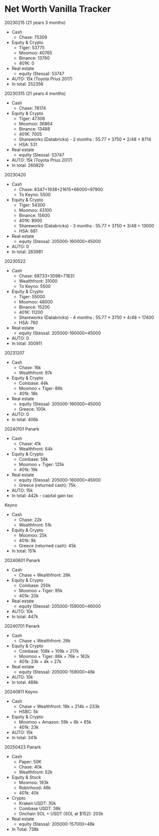 # Net Worth Vanilla Tracker

20230215 (21 years 3 months)
- Cash
  - Chase: 75309
- Equity & Crypto
  - Tiger: 53775
  - Moomoo: 40765
  - Binance: 13760
  - 401K: 0
- Real estate 
  - equity (Stessa): 53747
- AUTO: 15k (Toyota Prius 2017)
- In total: 252356

20230315 (21 years 4 months)
- Cash
  - Chase: 78174
- Equity & Crypto
  - Tiger: 47306
  - Moomoo: 36864
  - Binance: 13488
  - 401K: 7005
  - Shareworks (Databricks) - 2 months : 55.77 * 3750 * 2/48 = 8714
  - HSA: 531
- Real estate 
  - equity (Stessa): 53747
- AUTO: 15k (Toyota Prius 2017)
- In total: 260829

20230420
- Cash
  - Chase: 8347+1938+21615+66000=97900
  - To Keyno: 5500
- Equity & Crypto
  - Tiger: 54300
  - Moomoo: 43100
  - Binance: 15600
  - 401K: 8900
  - Shareworks (Databricks) - 3 months : 55.77 * 3750 * 3/48 = 13000
  - HSA: 681
- Real estate 
  - equity (Stessa): 205000-160000=45000
- AUTO: 0
- In total: 283981

20230522
- Cash
  - Chase: 68733+3098=71831
  - Wealthfront: 31000
  - To Keyno: 5500
- Equity & Crypto
  - Tiger: 55000
  - Moomoo: 48000
  - Binance: 15200
  - 401K: 11200
  - Shareworks (Databricks) - 4 months : 55.77 * 3750 * 4/48 = 17400
  - HSA: 780
- Real estate 
  - equity (Stessa): 205000-160000=45000
- AUTO: 0
- In total: 300911

20231207
- Cash  
  - Chase: 16k
  - Wealthfront: 97k
- Equity & Crypto
  - Coinbase: 44k
  - Moomoo + Tiger: 86k
  - 401k: 18k
- Real estate 
  - equity (Stessa): 205000-160000=45000
  - Greece: 100k
- AUTO: 0
- In total: 406k

20240101
Panark
- Cash  
  - Chase: 41k
  - Wealthfront: 64k
- Equity & Crypto
  - Coinbase: 58k
  - Moomoo + Tiger: 125k
  - 401k: 19k
- Real estate 
  - equity (Stessa): 205000-160000=45000
  - Greece (returned cash): 75k
- AUTO: 15k
- In total: 442k - capital gain tax

Keyno
- Cash  
  - Chase: 22k
  - Wealthfront: 51k
- Equity & Crypto
  - Moomoo: 25k
  - 401k: 8k
  - Greece (returned cash): 45k
- In total: 151k

20240601
Panark
- Cash  
  - Chase + Wealthfront: 26k
- Equity & Crypto
  - Coinbase: 250k
  - Moomoo + Tiger: 95k
  - 401k: 20k
- Real estate 
  - equity (Stessa): 205000-159000=46000
- AUTO: 10k
- In total: 447k

20240701
Panark
- Cash  
  - Chase + Wealthfront: 26k
- Equity & Crypto
  - Coinbase: 108k + 109k = 217k
  - Moomoo + Tiger: 86k + 76k = 162k
  - 401k: 23k + 4k = 27k
- Real estate 
  - equity (Stessa): 205000-159000=46k
- AUTO: 10k
- In total: 488k

20240811
Keyno
- Cash  
  - Chase + Wealthfront: 19k + 214k = 233k
  - HSBC: 5k
- Equity & Crypto
  - Moomoo + Amazon: 59k + 6k = 65k
  - 401k: 23k
- AUTO: 15k
- In total: 341k

20250423
Panark
- Cash
  - Paper: 50K
  - Chase: 40k
  - Wealthfront: 52k
- Equity & Stock
  - Moomoo: 193k
  - Robinhood: 46k
  - 401k: 40k
- Crypto
  - Kraken USDT: 30k
  - Coinbase USDT: 36k
  - Onchain SOL + USDT (SOL at $152): 203k
- Real estate 
  - equity (Stessa): 205000-157000=48k
- In Total: 738k
